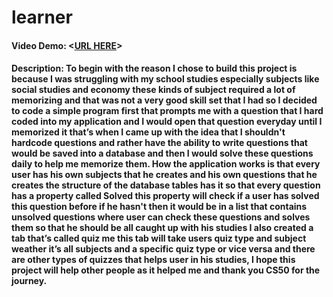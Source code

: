 # learner

#### Video Demo: <[URL HERE](https://youtu.be/kKgwCSWYrk4)>

#### Description: To begin with the reason I chose to build this project is because I was struggling with my school studies especially subjects like social studies and economy these kinds of subject required a lot of memorizing and that was not a very good skill set that I had so I decided to code a simple program first that prompts me with a question that I hard coded into my application and I would open that question everyday until I memorized it that’s when I came up with the idea that I shouldn't hardcode questions and rather have the ability to write questions that would be saved into a database and then I would solve these questions daily to help me memorize them. How the application works is that every user has his own subjects that he creates and his own questions that he creates the structure of the database tables has it so that every question has a property called Solved this property will check if a user has solved this question before if he hasn't then it would be in a list that contains unsolved questions where user can check these questions and solves them so that he should be all caught up with his studies I also created a tab that’s called quiz me this tab will take users quiz type and subject weather it’s all subjects and a specific quiz type or vice versa and there are other types of quizzes that helps user in his studies, I hope this project will help other people as it helped me and thank you CS50 for the journey.
